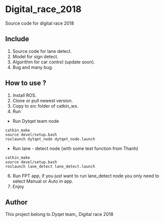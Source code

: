 # Digital\_race\_2018
Source code for digital race 2018
## Include
1. Source code for lane detect.
2. Model for sign detect.
3. Algorithm for car control (update soon).
4. Bug and many bug.
## How to use ?
1. Install ROS.
2. Clone or pull newest version.
3. Copy to src folder of catkin\_ws.
5. Run
- Run Dytqet team node
	
```
catkin_make
source devel/setup.bash
roslaunch dytqet_node dytqet_node.launch
```
- Run lane - detect node (with some test function from Thanh)

```
catkin_make
source devel/setup.bash
roslaunch lane_detect lane_detect.launch
```
6. Run FPT app, if you just want to run lane\_detect node you only need to select Manual or Auto in app.
7. Enjoy
## Author
This project belong to Dyqet team_ Digital race 2018

